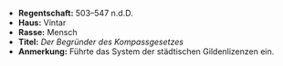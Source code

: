 - **Regentschaft:** 503–547 n.d.D.
- **Haus:** Vintar
- **Rasse:** Mensch
- **Titel:** _Der Begründer des Kompassgesetzes_
- **Anmerkung:** Führte das System der städtischen Gildenlizenzen ein.